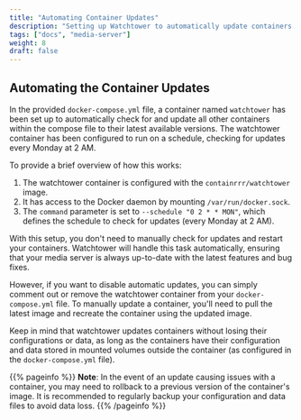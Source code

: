 ```yaml
---
title: "Automating Container Updates"
description: "Setting up Watchtower to automatically update containers and scheduling the task."
tags: ["docs", "media-server"]
weight: 8
draft: false
---
```


## Automating the Container Updates

In the provided `docker-compose.yml` file, a container named `watchtower` has been set up to automatically check for and update all other containers within the compose file to their latest available versions. The watchtower container has been configured to run on a schedule, checking for updates every Monday at 2 AM.

To provide a brief overview of how this works:

1. The watchtower container is configured with the `containrrr/watchtower` image.
2. It has access to the Docker daemon by mounting `/var/run/docker.sock`.
3. The `command` parameter is set to `--schedule "0 2 * * MON"`, which defines the schedule to check for updates (every Monday at 2 AM).

With this setup, you don't need to manually check for updates and restart your containers. Watchtower will handle this task automatically, ensuring that your media server is always up-to-date with the latest features and bug fixes.

However, if you want to disable automatic updates, you can simply comment out or remove the watchtower container from your `docker-compose.yml` file. To manually update a container, you'll need to pull the latest image and recreate the container using the updated image.

Keep in mind that watchtower updates containers without losing their configurations or data, as long as the containers have their configuration and data stored in mounted volumes outside the container (as configured in the `docker-compose.yml` file).

{{% pageinfo %}}
**Note**: In the event of an update causing issues with a container, you may need to rollback to a previous version of the container's image. It is recommended to regularly backup your configuration and data files to avoid data loss.
{{% /pageinfo %}}